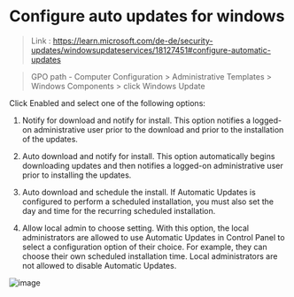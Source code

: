 # Configure auto updates for windows

>Link : https://learn.microsoft.com/de-de/security-updates/windowsupdateservices/18127451#configure-automatic-updates

>GPO path - Computer Configuration > Administrative Templates > Windows Components > click Windows Update

Click Enabled and select one of the following options:
1. Notify for download and notify for install. This option notifies a logged-on administrative user prior to the download and prior to the installation of the updates.

2. Auto download and notify for install. This option automatically begins downloading updates and then notifies a logged-on administrative user prior to installing the updates.

3. Auto download and schedule the install. If Automatic Updates is configured to perform a scheduled installation, you must also set the day and time for the recurring scheduled installation.

4. Allow local admin to choose setting. With this option, the local administrators are allowed to use Automatic Updates in Control Panel to select a configuration option of their choice. For example, they can choose their own scheduled installation time. Local administrators are not allowed to disable Automatic Updates.

![image](https://user-images.githubusercontent.com/96930989/210132219-6e686617-dd78-46fe-8bc8-bf7ad095ffc2.png)
